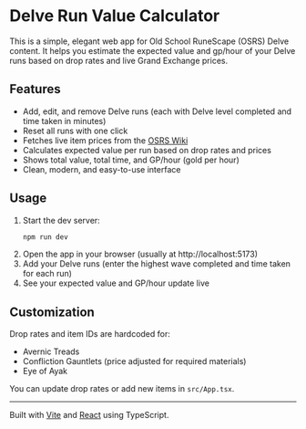 
# Delve Run Value Calculator

This is a simple, elegant web app for Old School RuneScape (OSRS) Delve content. It helps you estimate the expected value and gp/hour of your Delve runs based on drop rates and live Grand Exchange prices.

## Features

- Add, edit, and remove Delve runs (each with Delve level completed and time taken in minutes)
- Reset all runs with one click
- Fetches live item prices from the [OSRS Wiki](https://prices.runescape.wiki/)
- Calculates expected value per run based on drop rates and prices
- Shows total value, total time, and GP/hour (gold per hour)
- Clean, modern, and easy-to-use interface

## Usage

1. Start the dev server:
   ```sh
   npm run dev
   ```
2. Open the app in your browser (usually at http://localhost:5173)
3. Add your Delve runs (enter the highest wave completed and time taken for each run)
4. See your expected value and GP/hour update live

## Customization

Drop rates and item IDs are hardcoded for:
- Avernic Treads
- Confliction Gauntlets (price adjusted for required materials)
- Eye of Ayak

You can update drop rates or add new items in `src/App.tsx`.

---

Built with [Vite](https://vitejs.dev/) and [React](https://react.dev/) using TypeScript.
